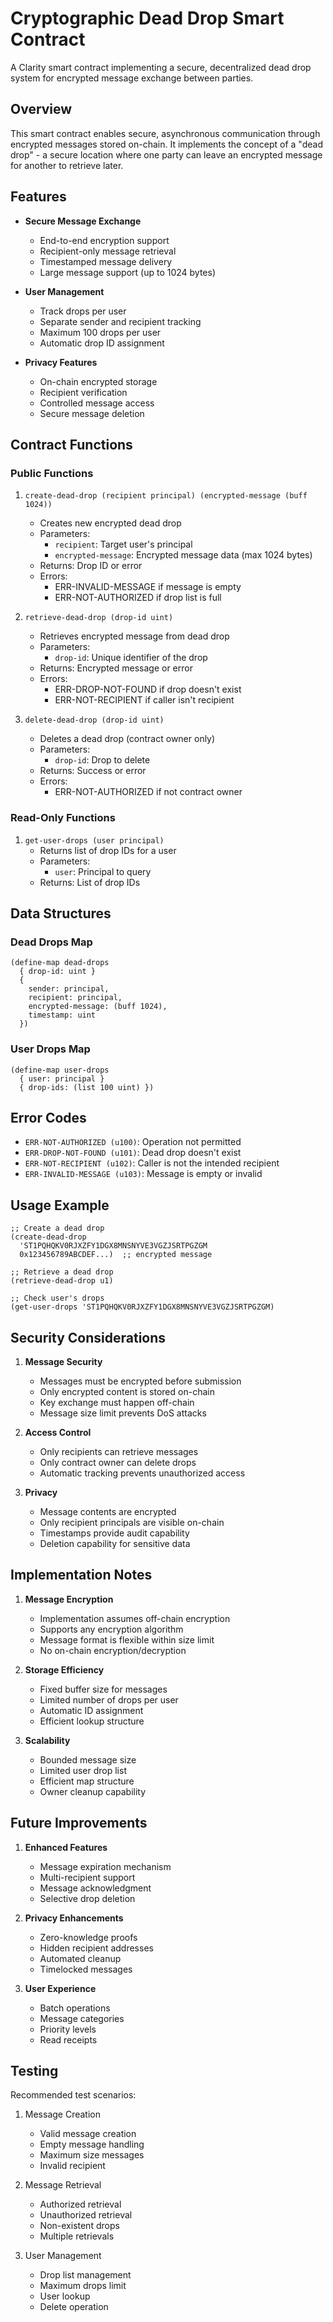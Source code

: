 # Cryptographic Dead Drop Smart Contract

A Clarity smart contract implementing a secure, decentralized dead drop system for encrypted message exchange between parties.

## Overview

This smart contract enables secure, asynchronous communication through encrypted messages stored on-chain. It implements the concept of a "dead drop" - a secure location where one party can leave an encrypted message for another to retrieve later.

## Features

- **Secure Message Exchange**
    - End-to-end encryption support
    - Recipient-only message retrieval
    - Timestamped message delivery
    - Large message support (up to 1024 bytes)

- **User Management**
    - Track drops per user
    - Separate sender and recipient tracking
    - Maximum 100 drops per user
    - Automatic drop ID assignment

- **Privacy Features**
    - On-chain encrypted storage
    - Recipient verification
    - Controlled message access
    - Secure message deletion

## Contract Functions

### Public Functions

1. `create-dead-drop (recipient principal) (encrypted-message (buff 1024))`
    - Creates new encrypted dead drop
    - Parameters:
        - `recipient`: Target user's principal
        - `encrypted-message`: Encrypted message data (max 1024 bytes)
    - Returns: Drop ID or error
    - Errors:
        - ERR-INVALID-MESSAGE if message is empty
        - ERR-NOT-AUTHORIZED if drop list is full

2. `retrieve-dead-drop (drop-id uint)`
    - Retrieves encrypted message from dead drop
    - Parameters:
        - `drop-id`: Unique identifier of the drop
    - Returns: Encrypted message or error
    - Errors:
        - ERR-DROP-NOT-FOUND if drop doesn't exist
        - ERR-NOT-RECIPIENT if caller isn't recipient

3. `delete-dead-drop (drop-id uint)`
    - Deletes a dead drop (contract owner only)
    - Parameters:
        - `drop-id`: Drop to delete
    - Returns: Success or error
    - Errors:
        - ERR-NOT-AUTHORIZED if not contract owner

### Read-Only Functions

1. `get-user-drops (user principal)`
    - Returns list of drop IDs for a user
    - Parameters:
        - `user`: Principal to query
    - Returns: List of drop IDs

## Data Structures

### Dead Drops Map
```clarity
(define-map dead-drops
  { drop-id: uint }
  { 
    sender: principal, 
    recipient: principal, 
    encrypted-message: (buff 1024), 
    timestamp: uint 
  })
```

### User Drops Map
```clarity
(define-map user-drops
  { user: principal }
  { drop-ids: (list 100 uint) })
```

## Error Codes

- `ERR-NOT-AUTHORIZED (u100)`: Operation not permitted
- `ERR-DROP-NOT-FOUND (u101)`: Dead drop doesn't exist
- `ERR-NOT-RECIPIENT (u102)`: Caller is not the intended recipient
- `ERR-INVALID-MESSAGE (u103)`: Message is empty or invalid

## Usage Example

```clarity
;; Create a dead drop
(create-dead-drop 
  'ST1PQHQKV0RJXZFY1DGX8MNSNYVE3VGZJSRTPGZGM
  0x123456789ABCDEF...)  ;; encrypted message

;; Retrieve a dead drop
(retrieve-dead-drop u1)

;; Check user's drops
(get-user-drops 'ST1PQHQKV0RJXZFY1DGX8MNSNYVE3VGZJSRTPGZGM)
```

## Security Considerations

1. **Message Security**
    - Messages must be encrypted before submission
    - Only encrypted content is stored on-chain
    - Key exchange must happen off-chain
    - Message size limit prevents DoS attacks

2. **Access Control**
    - Only recipients can retrieve messages
    - Only contract owner can delete drops
    - Automatic tracking prevents unauthorized access

3. **Privacy**
    - Message contents are encrypted
    - Only recipient principals are visible on-chain
    - Timestamps provide audit capability
    - Deletion capability for sensitive data

## Implementation Notes

1. **Message Encryption**
    - Implementation assumes off-chain encryption
    - Supports any encryption algorithm
    - Message format is flexible within size limit
    - No on-chain encryption/decryption

2. **Storage Efficiency**
    - Fixed buffer size for messages
    - Limited number of drops per user
    - Automatic ID assignment
    - Efficient lookup structure

3. **Scalability**
    - Bounded message size
    - Limited user drop list
    - Efficient map structure
    - Owner cleanup capability

## Future Improvements

1. **Enhanced Features**
    - Message expiration mechanism
    - Multi-recipient support
    - Message acknowledgment
    - Selective drop deletion

2. **Privacy Enhancements**
    - Zero-knowledge proofs
    - Hidden recipient addresses
    - Automated cleanup
    - Timelocked messages

3. **User Experience**
    - Batch operations
    - Message categories
    - Priority levels
    - Read receipts

## Testing

Recommended test scenarios:

1. Message Creation
    - Valid message creation
    - Empty message handling
    - Maximum size messages
    - Invalid recipient

2. Message Retrieval
    - Authorized retrieval
    - Unauthorized retrieval
    - Non-existent drops
    - Multiple retrievals

3. User Management
    - Drop list management
    - Maximum drops limit
    - User lookup
    - Delete operation

